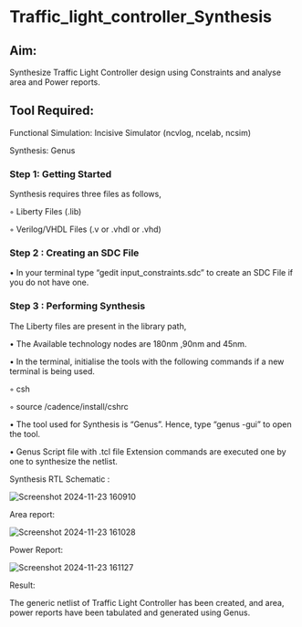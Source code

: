 # Traffic_light_controller_Synthesis

## Aim:

Synthesize Traffic Light Controller design using Constraints and analyse area and Power reports.

## Tool Required:

Functional Simulation: Incisive Simulator (ncvlog, ncelab, ncsim)

Synthesis: Genus

### Step 1: Getting Started

Synthesis requires three files as follows,

◦ Liberty Files (.lib)

◦ Verilog/VHDL Files (.v or .vhdl or .vhd)

### Step 2 : Creating an SDC File

•	In your terminal type “gedit input_constraints.sdc” to create an SDC File if you do not have one.

### Step 3 : Performing Synthesis

The Liberty files are present in the library path,

• The Available technology nodes are 180nm ,90nm and 45nm.

• In the terminal, initialise the tools with the following commands if a new terminal is being used.

◦ csh

◦ source /cadence/install/cshrc

• The tool used for Synthesis is “Genus”. Hence, type “genus -gui” to open the tool.

• Genus Script file with .tcl file Extension commands are executed one by one to synthesize the netlist.

Synthesis RTL Schematic :

![Screenshot 2024-11-23 160910](https://github.com/user-attachments/assets/34fce9d6-99d8-4375-8fe3-3c704d3d9934)


Area report:

![Screenshot 2024-11-23 161028](https://github.com/user-attachments/assets/a87a9bd3-fb74-4ade-8b52-058276fa45a0)


Power Report:

![Screenshot 2024-11-23 161127](https://github.com/user-attachments/assets/ba7aa81b-a3c0-463f-a1c4-9d314729420b)


Result:

The generic netlist of Traffic Light Controller has been created, and area, power reports have been tabulated and generated using Genus.
